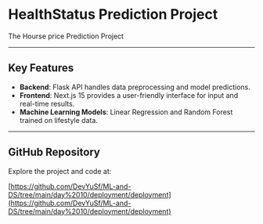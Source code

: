 # HealthStatus Prediction Project

The Hourse price Prediction Project 

---

## Key Features

- **Backend**: Flask API handles data preprocessing and model predictions.
- **Frontend**: Next.js 15 provides a user-friendly interface for input and real-time results.
- **Machine Learning Models**: Linear Regression and Random Forest trained on lifestyle data.

---

## GitHub Repository

Explore the project and code at:

[https://github.com/DevYuSf/ML-and-DS/tree/main/day%2010/deployment/deployment](https://github.com/DevYuSf/ML-and-DS/tree/main/day%2010/deployment/deployment)